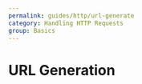 ```yaml
---
permalink: guides/http/url-generate
category: Handling HTTP Requests
group: Basics
---
```


# URL Generation

